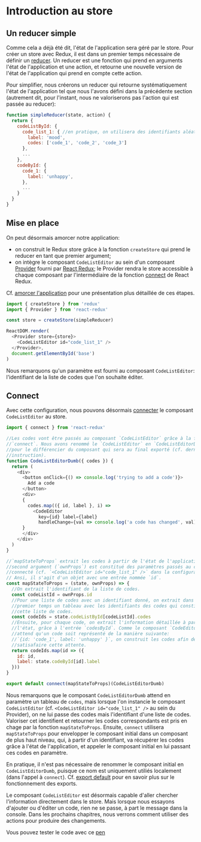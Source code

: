 # Introduction au store

## Un reducer simple

Comme cela a déjà été dit, l'état de l'application sera géré par le store. Pour créer un store avec Redux, il est dans un premier temps nécessaire de définir un [reducer](http://redux.js.org/docs/basics/Reducers.html). Un reducer est une fonction qui prend en arguments l'état de l'application et une action, et retourne une nouvelle version de l'état de l'application qui prend en compte cette action.

Pour simplifier, nous créerons un reducer qui retourne systématiquement l'état de l'application tel que nous l'avons défini dans la précédente section (autrement dit, pour l'instant, nous ne valoriserons pas l'action qui est passée au reducer):

```javascript
function simpleReducer(state, action) {
  return {
    codeListById: {
      code_list_1: { //en pratique, on utilisera des identifiants aléatoires
        label: 'mood',
        codes: ['code_1', 'code_2', 'code_3']
      },
      ...
    },
    codeById: {
      code_1: {
        label: 'unhappy',
      },
      ...
    }
  }
}
```

## Mise en place

On peut désormais amorcer notre application:
- on construit le Redux store grâce à la fonction `createStore` qui prend le reducer en tant que premier argument;
- on intègre le composant `CodeListEditor` au sein d'un composant [Provider](https://github.com/reactjs/react-redux/blob/master/docs/api.md#provider-store) fourni par [React Redux](https://github.com/reactjs/react-redux); le Provider rendra le store accessible à chaque composant par l'intermédiaire de la fonction [connect](#connect) de React Redux.

Cf. [amorcer l'application](/application/bootstrap.md) pour une présentation plus détaillée de ces étapes.

```javascript
import { createStore } from 'redux'
import { Provider } from 'react-redux'

const store = createStore(simpleReducer)

ReactDOM.render(
  <Provider store={store}>
    <CodeListEditor id="code_list_1" />
  </Provider>,
  document.getElementById('base')
)
```

Nous remarquons qu'un paramètre est fourni au composant `CodeListEditor`: l'identifiant de la liste de codes que l'on souhaite éditer.

## Connect

Avec cette configuration, nous pouvons désormais [connecter](https://github.com/reactjs/react-redux/blob/master/docs/api.md#connectmapstatetoprops-mapdispatchtoprops-mergeprops-options) le composant `CodeListEditor` au store.

```javascript
import { connect } from 'react-redux'

//Les codes vont être passés au composant `CodeListEditor` grâce à la fonction
//`connect`. Nous avons renommé le `CodeListEditor` en `CodeListEditorDumb``
//pour le différencier du composant qui sera au final exporté (cf. dernière
//instruction).
function CodeListEditorDumb({ codes }) {
  return (
    <div>
      <button onClick={() => console.log('trying to add a code')}>
        Add a code
      </button>
      <div>
      {
        codes.map(({ id, label }, i) => 
          <CodeEditor 
            key={id} label={label}
            handleChange={val => console.log('a code has changed', val)} />)    
      }
      </div>
    </div>
  )
}

//`mapStateToProps` extrait les codes à partir de l'état de l'application. Son
//second argument (`ownProps`) est constitué des paramètres passés au composant
//connecté (cf. `<CodeListEditor id="code_list_1" />` dans la configuration).
// Ansi, il s'agit d'un objet avec une entrée nommée `id`.
const mapStateToProps = (state, ownProps) => {
  //On extrait l'identifiant de la liste de codes.
  const codeListId = ownProps.id
  //Pour une liste de codes avec un identifiant donné, on extrait dans un
  //premier temps un tableau avec les identifiants des codes qui constituent
  //cette liste de codes.
  const codeIds = state.codeListById[codeListId].codes
  //Ensuite, pour chaque code, on extrait l'information détaillée à partir de
  //l'état, grâce à l'entrée `codesById`. Comme le composant `CodeEditor`
  //attend qu'un code soit représenté de la manière suivante:
  //`{id: 'code_1', label: 'unhappy' }`, on construit les codes afin de
  //satisafaire cette attente.
  return codeIds.map(id => ({
    id: id,
    label: state.codeById[id].label
  }))
}

export default connect(mapStateToProps)(CodeListEditorDumb)
```

Nous remarquons que le composant `CodeListEditorDumb` attend en paramètre un tableau de `codes`, mais lorsque l'on instancie le composant `CodeListEditor` (cf. `<CodeListEditor id="code_list_1" />` au sein du Provider), on ne lui passe des codes mais l'identifiant d'une liste de codes. Valoriser cet identifient et retourner les codes correspondants est pris en chage par la fonction `mapStateToProps`. Ensuite, `connect` utilisera `mapStateToProps` pour envelopper le composant initial dans un composant de plus haut niveau, qui, à partir d'un identifiant, va récupérer les codes grâce à l'état de l'application, et appeler le composant initial en lui passant ces codes en paramètre.

En pratique, il n'est pas nécessaire de renommer le composant initial en `CodeListEditorDumb`, puisque ce nom est uniquement utiliés localement (dans l'appel à `connect`). Cf. [export default](/javascript/syntax.md#export-et-import) pour en savoir plus sur le fonctionnement des exports.

Le composant `CodeListEditor` est désormais capable d'aller chercher l'information directement dans le store. Mais lorsque nous essayons d'ajouter ou d'éditer un code, rien ne se passe, à part le message dans la console. Dans les prochains chapitres, nous verrons comment utiliser des actions pour produire des changements.

Vous pouvez tester le code avec ce [pen](http://codepen.io/BoogalooJB/pen/egyeJz)

<!-- Add script to embed codepens -->
<script async src="https://production-assets.codepen.io/assets/embed/ei.js"></script>
<p
  data-height="700"
  data-theme-id="dark"
  data-slug-hash="egyeJz"
  data-default-tab="js,result"
  data-user="BoogalooJB"
  data-embed-version="2"
  data-pen-title="React and Redux within Pogues"
  class="codepen" />
